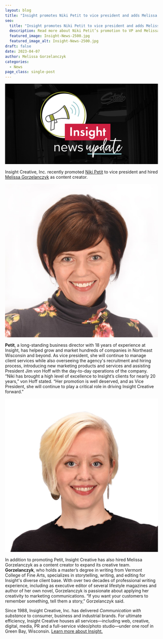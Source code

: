 ```yaml
---
layout: blog
title: "Insight promotes Niki Petit to vice president and adds Melissa Gorzelanczyk to creative team"
seo:
  title: "Insight promotes Niki Petit to vice president and adds Melissa Gorzelanczyk to creative team"
  description: Read more about Niki Petit’s promotion to VP and Melissa Gorzelanczyk’s role as content creator.
  featured_image: Insight-News-2500.jpg
  featured_image_alt: Insight-News-2500.jpg
draft: false
date: 2023-04-07
author: Melissa Gorzelanczyk
categories:
  - News
page_class: single-post
---
```


![Insight News Banner](Insight-News-2500.jpg)

Insight Creative, Inc. recently promoted [Niki Petit](/about/niki-petit/) to vice president and hired [Melissa Gorzelanczyk](/about/melissa-gorzelanczyk/) as content creator.

<img src="niki-full-size.jpg">

**Petit**, a long-standing business director with 18 years of experience at Insight, has helped grow and market hundreds of companies in Northeast Wisconsin and beyond. As vice president, she will continue to manage client services while also overseeing the agency's recruitment and hiring process, introducing new marketing products and services and assisting President Jim von Hoff with the day-to-day operations of the company. “Niki has brought a high level of excellence to Insight’s clients for nearly 20 years,” von Hoff stated. “Her promotion is well deserved, and as Vice President, she will continue to play a critical role in driving Insight Creative forward.”

<img src="melissa-full-size.jpg">

In addition to promoting Petit, Insight Creative has also hired Melissa Gorzelanczyk as a content creator to expand its creative team. **Gorzelanczyk**, who holds a master’s degree in writing from Vermont College of Fine Arts, specializes in storytelling, writing, and editing for Insight's diverse client base. With over two decades of professional writing experience, including as executive editor of several lifestyle magazines and author of her own novel, Gorzelanczyk is passionate about applying her creativity to marketing communications. “If you want your customers to remember something, tell them a story,” Gorzelanczyk said.

Since 1988, Insight Creative, Inc. has delivered *Communication with substance* to consumer, business and industrial brands. For ultimate efficiency, Insight Creative houses all services—including web, creative, digital, media, PR and a full-service video/photo studio—under one roof in Green Bay, Wisconsin. [Learn more about Insight.](/about/)